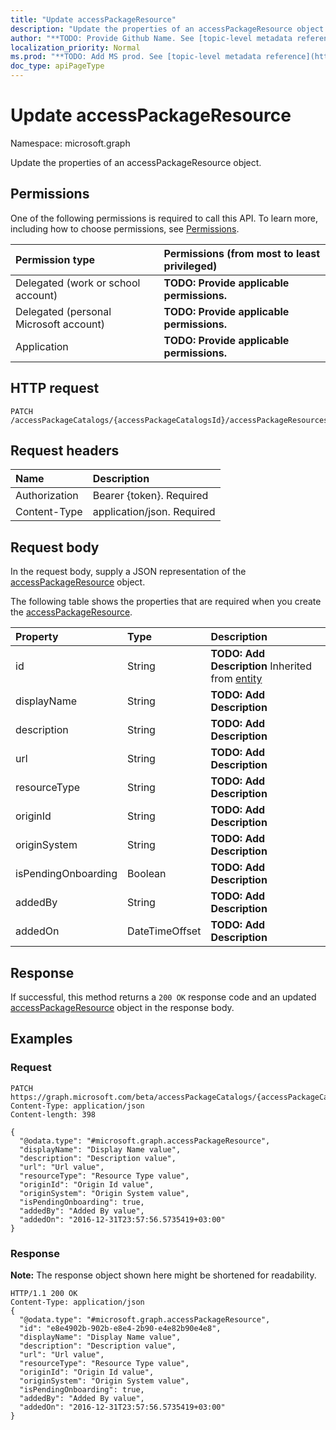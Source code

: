 ```yaml
---
title: "Update accessPackageResource"
description: "Update the properties of an accessPackageResource object."
author: "**TODO: Provide Github Name. See [topic-level metadata reference](https://msgo.azurewebsites.net/add/document/guidelines/metadata.html#topic-level-metadata)**"
localization_priority: Normal
ms.prod: "**TODO: Add MS prod. See [topic-level metadata reference](https://msgo.azurewebsites.net/add/document/guidelines/metadata.html#topic-level-metadata)**"
doc_type: apiPageType
---
```


# Update accessPackageResource

Namespace: microsoft.graph

Update the properties of an accessPackageResource object.

## Permissions
One of the following permissions is required to call this API. To learn more, including how to choose permissions, see [Permissions](/concepts/permissions-reference.md).

|Permission type|Permissions (from most to least privileged)|
|:---|:---|
|Delegated (work or school account)|**TODO: Provide applicable permissions.**|
|Delegated (personal Microsoft account)|**TODO: Provide applicable permissions.**|
|Application|**TODO: Provide applicable permissions.**|

## HTTP request
<!-- {
  "blockType": "ignored"
}
-->
``` http
PATCH /accessPackageCatalogs/{accessPackageCatalogsId}/accessPackageResources/{accessPackageResourceId}/accessPackageResourceRoles/{accessPackageResourceRoleId}/accessPackageResource
```

## Request headers
|Name|Description|
|:---|:---|
|Authorization|Bearer {token}. Required|
|Content-Type|application/json. Required|

## Request body
In the request body, supply a JSON representation of the [accessPackageResource](../resources/accesspackageresource.md) object.

The following table shows the properties that are required when you create the [accessPackageResource](../resources/accesspackageresource.md).

|Property|Type|Description|
|:---|:---|:---|
|id|String|**TODO: Add Description** Inherited from [entity](../resources/entity.md)|
|displayName|String|**TODO: Add Description**|
|description|String|**TODO: Add Description**|
|url|String|**TODO: Add Description**|
|resourceType|String|**TODO: Add Description**|
|originId|String|**TODO: Add Description**|
|originSystem|String|**TODO: Add Description**|
|isPendingOnboarding|Boolean|**TODO: Add Description**|
|addedBy|String|**TODO: Add Description**|
|addedOn|DateTimeOffset|**TODO: Add Description**|



## Response
If successful, this method returns a `200 OK` response code and an updated [accessPackageResource](../resources/accesspackageresource.md) object in the response body.

## Examples

### Request
<!-- {
  "blockType": "request",
  "name": "update_accesspackageresource"
}
-->
``` http
PATCH https://graph.microsoft.com/beta/accessPackageCatalogs/{accessPackageCatalogsId}/accessPackageResources/{accessPackageResourceId}/accessPackageResourceRoles/{accessPackageResourceRoleId}/accessPackageResource
Content-Type: application/json
Content-length: 398

{
  "@odata.type": "#microsoft.graph.accessPackageResource",
  "displayName": "Display Name value",
  "description": "Description value",
  "url": "Url value",
  "resourceType": "Resource Type value",
  "originId": "Origin Id value",
  "originSystem": "Origin System value",
  "isPendingOnboarding": true,
  "addedBy": "Added By value",
  "addedOn": "2016-12-31T23:57:56.5735419+03:00"
}
```

### Response
**Note:** The response object shown here might be shortened for readability.
<!-- {
  "blockType": "response",
  "truncated": true
}
-->
``` http
HTTP/1.1 200 OK
Content-Type: application/json
{
  "@odata.type": "#microsoft.graph.accessPackageResource",
  "id": "e8e4902b-902b-e8e4-2b90-e4e82b90e4e8",
  "displayName": "Display Name value",
  "description": "Description value",
  "url": "Url value",
  "resourceType": "Resource Type value",
  "originId": "Origin Id value",
  "originSystem": "Origin System value",
  "isPendingOnboarding": true,
  "addedBy": "Added By value",
  "addedOn": "2016-12-31T23:57:56.5735419+03:00"
}
```


